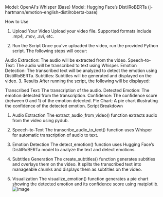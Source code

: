 
Model: OpenAI's Whisper (Base)
Model: Hugging Face’s DistilRoBERTa (j-hartmann/emotion-english-distilroberta-base)

How to Use
1. Upload Your Video
Upload your video file. Supported formats include .mp4, .mov, .avi, etc.

2. Run the Script
Once you’ve uploaded the video, run the provided Python script. The following steps will occur:

Audio Extraction: The audio will be extracted from the video.
Speech-to-Text: The audio will be transcribed to text using Whisper.
Emotion Detection: The transcribed text will be analyzed to detect the emotion using DistilRoBERTa.
Subtitles: Subtitles will be generated and displayed on the video.
3. Results
After running the script, the following will be displayed:

Transcribed Text: The transcription of the audio.
Detected Emotion: The emotion detected from the transcription.
Confidence: The confidence score (between 0 and 1) of the emotion detected.
Pie Chart: A pie chart illustrating the confidence of the detected emotion.
Script Breakdown
1. Audio Extraction
The extract_audio_from_video() function extracts audio from the video using pydub.

2. Speech-to-Text
The transcribe_audio_to_text() function uses Whisper for automatic transcription of audio to text.

3. Emotion Detection
The detect_emotion() function uses Hugging Face’s DistilRoBERTa model to analyze the text and detect emotions.

4. Subtitles Generation
The create_subtitles() function generates subtitles and overlays them on the video. It splits the transcribed text into manageable chunks and displays them as subtitles on the video.

5. Visualization
The visualize_emotion() function generates a pie chart showing the detected emotion and its confidence score using matplotlib.![image](https://github.com/user-attachments/assets/b53725a2-8aef-4427-b71a-907f191a0836)

